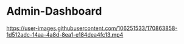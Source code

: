 # Admin-Dashboard


https://user-images.githubusercontent.com/106251533/170863858-1d512adc-14aa-4a8d-8ea1-e184dea4fc13.mp4


